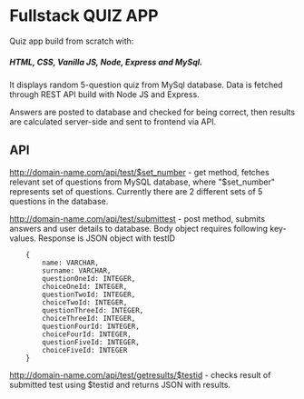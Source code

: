 # Fullstack QUIZ APP

Quiz app build from scratch with:
##### HTML, CSS, Vanilla JS, Node, Express and MySql.

It displays random 5-question quiz from MySql database. Data is fetched through REST API build with Node JS and Express.

Answers are posted to database and checked for being correct, then results are calculated server-side and sent to frontend via API.

## API

http://domain-name.com/api/test/$set_number - get method, fetches relevant set of questions from MySQL database, where "$set_number" represents set of questions. Currently there are 2 different sets of 5 questions in the database.

http://domain-name.com/api/test/submittest - post method, submits answers and user details to database. Body object requires following key-values. Response is JSON object with testID 

        {
            name: VARCHAR, 
            surname: VARCHAR,
            questionOneId: INTEGER, 
            choiceOneId: INTEGER, 
            questionTwoId: INTEGER,
            choiceTwoId: INTEGER,
            questionThreeId: INTEGER,
            choiceThreeId: INTEGER,
            questionFourId: INTEGER,
            choiceFourId: INTEGER,
            questionFiveId: INTEGER,
            choiceFiveId: INTEGER
        }

http://domain-name.com/api/test/getresults/$testid - checks result of submitted test using $testid and returns JSON with results.   


